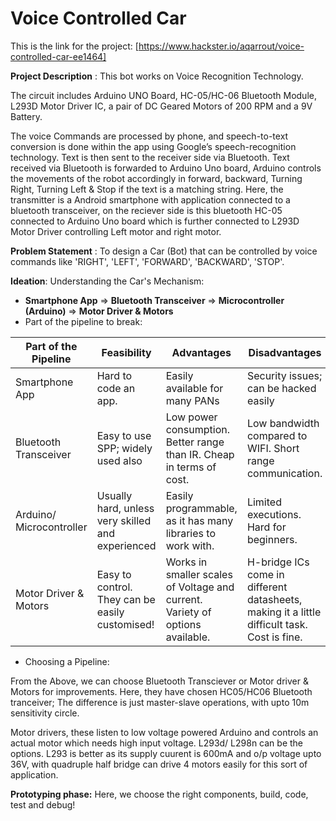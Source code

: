 # Voice Controlled Car

This is the link for the project: [https://www.hackster.io/aqarrout/voice-controlled-car-ee1464]

**Project Description** : This bot works on Voice Recognition Technology. 

The circuit includes Arduino UNO Board, HC-05/HC-06 Bluetooth Module, L293D Motor Driver IC, a pair of DC Geared Motors of 200 RPM and a 9V Battery.

The voice Commands are processed by phone, and speech-to-text conversion is done within the app using Google’s speech-recognition technology. Text is then sent to the receiver side via Bluetooth. Text received via Bluetooth is forwarded to Arduino Uno board, Arduino controls the movements of the robot accordingly in forward, backward, Turning Right, Turning Left & Stop if the text is a matching string. Here, the transmitter is a Android smartphone with application connected to a bluetooth transceiver, on the reciever side is this bluetooth HC-05 connected to Arduino Uno board which is further connected to L293D Motor Driver controlling Left motor and right motor.

**Problem Statement** : To design a Car (Bot) that can be controlled by voice commands like 'RIGHT', 'LEFT', 'FORWARD', 'BACKWARD', 'STOP'.

**Ideation**: Understanding the Car's Mechanism:

* **Smartphone App** => **Bluetooth Transceiver** => **Microcontroller (Arduino)** => **Motor Driver & Motors**
* Part of the pipeline to break: 

| **Part of the Pipeline** | **Feasibility** | **Advantages** | **Disadvantages** |
|---|---|---|--|
| Smartphone App | Hard to code an app. | Easily available for many PANs | Security issues; can be hacked easily |
| Bluetooth Transceiver | Easy to use SPP; widely used also | Low power consumption. Better range than IR. Cheap in terms of cost. | Low bandwidth compared to WIFI. Short range communication. | 
| Arduino/ Microcontroller | Usually hard, unless very skilled and experienced | Easily programmable, as it has many libraries to work with. | Limited executions. Hard for beginners.|
| Motor Driver & Motors | Easy to control. They can be easily customised! | Works in smaller scales of Voltage and current. Variety of options available. | H-bridge ICs come in different datasheets, making it a little difficult task. Cost is fine. |

* Choosing a Pipeline: 

From the Above, we can choose Bluetooth Transciever or Motor driver & Motors for improvements. Here, they have chosen HC05/HC06 Bluetooth tranceiver; The difference is just master-slave operations, with upto 10m sensitivity circle.

Motor drivers, these listen to low voltage powered Arduino and controls an actual motor which needs high input voltage. L293d/ L298n can be the options. L293 is better as its supply cuurent is 600mA and o/p voltage upto 36V, with quadruple half bridge can drive 4 motors easily for this sort of application.

**Prototyping phase:** Here, we choose the right components, build, code, test and debug!


